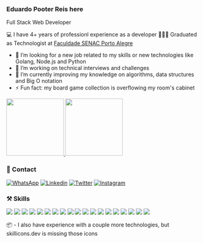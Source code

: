 ### Eduardo Pooter Reis here

Full Stack Web Developer

💻 I have 4+ years of professionl experience as a developer
👨🏼‍🎓 Graduated as Technologist at <a href="https://www.senacrs.com.br/unidade/63">Faculdade SENAC Porto Alegre</a>

- 🧐 I’m looking for a new job related to my skills or new technologies like Golang, Node.js and Python
- 🔭 I’m working on technical interviews and challenges
- 🌱 I’m currently improving my knowledge on algorithms, data structures and Big O notation
- ⚡ Fun fact: my board game collection is overflowing my room's cabinet

<p>
  <a href="https://github.com/edupooter">
   <img height="150em" src="https://github-readme-stats.vercel.app/api?username=edupooter&show_icons=true&theme=dark&include_all_commits=true&count_private=true"/>
   <img height="150em" src="https://github-readme-stats.vercel.app/api/top-langs/?username=edupooter&layout=compact&langs_count=7&theme=dark"/>
  </a>
</p>

### 💬 Contact

[![WhatsApp](https://img.shields.io/badge/WhatsApp-25D366?style=for-the-badge&logo=whatsapp&logoColor=white)](https://wa.me/5551997155850)
[![Linkedin](https://img.shields.io/badge/LinkedIn-0077B5?style=for-the-badge&logo=linkedin&logoColor=white)](https://linkedin.com/in/edupooter)
[![Twitter](https://img.shields.io/badge/Twitter-1DA1F2?style=for-the-badge&logo=twitter&logoColor=white)](https://twitter.com/edupooter)
[![Instagram](https://img.shields.io/badge/Instagram-E4405F?style=for-the-badge&logo=instagram&logoColor=white)](https://www.instagram.com/edupooter/)

### ⚒️ Skills

<p>
  <a href="https://www.php.net/" target="_blank"><img src="https://skillicons.dev/icons?i=php&theme=light"/></a>
  <a href="https://www.laravel.com/" target="_blank"><img src="https://skillicons.dev/icons?i=laravel&theme=light"/></a>
  <a href="https://angular.io/" target="_blank"><img src="https://skillicons.dev/icons?i=angular&theme=light"/></a>
  <a href="https://getbootstrap.com/" target="_blank"><img src="https://skillicons.dev/icons?i=bootstrap&theme=light"/></a>
  <a href="https://www.docker.com/" target="_blank"><img src="https://skillicons.dev/icons?i=docker&theme=light"/></a>
  <a href="https://www.mysql.com/" target="_blank"><img src="https://skillicons.dev/icons?i=mysql&theme=light"/></a>
  <a href="https://www.postgresql.org" target="_blank"><img src="https://skillicons.dev/icons?i=postgres&theme=light"/></a>
  <a href="https://developer.mozilla.org/pt-BR/docs/Web/javascript" target="_blank"><img src="https://skillicons.dev/icons?i=js&theme=light"/></a>
  <a href="https://www.typescriptlang.org" target="_blank"><img src="https://skillicons.dev/icons?i=ts&theme=light"/></a>
  <a href="https://jquery.com" target="_blank"><img src="https://skillicons.dev/icons?i=jquery&theme=light"/></a>
  <a href="https://developer.mozilla.org/pt-BR/docs/Web/CSS" target="_blank"><img src="https://skillicons.dev/icons?i=css&theme=light"/></a>
  <a href="https://sass-lang.com" target="_blank"><img src="https://skillicons.dev/icons?i=sass&theme=light"/></a>
  <a href="https://developer.mozilla.org/pt-BR/docs/Web/html/" target="_blank"><img src="https://skillicons.dev/icons?i=html&theme=light"/></a>
  <a href="https://firebase.google.com/" target="_blank"><img src="https://skillicons.dev/icons?i=firebase&theme=light"/></a>
  <a href="https://www.heroku.com/" target="_blank"><img src="https://skillicons.dev/icons?i=heroku&theme=light"/></a>
  <a href="https://git-scm.com/" target="_blank"><img src="https://skillicons.dev/icons?i=git&theme=light"/></a>
  <a href="https://code.visualstudio.com/" target="_blank"><img src="https://skillicons.dev/icons?i=vscode&theme=light"/></a>
  <a href="https://sqlite.org" target="_blank"><img src="https://skillicons.dev/icons?i=sqlite&theme=light"/></a>
  <a href="https://symfony.com" target="_blank"><img src="https://skillicons.dev/icons?i=symfony&theme=light"/></a>
</p>

📦 - I also have experience with a couple more technologies, but skillicons.dev is missing those icons
